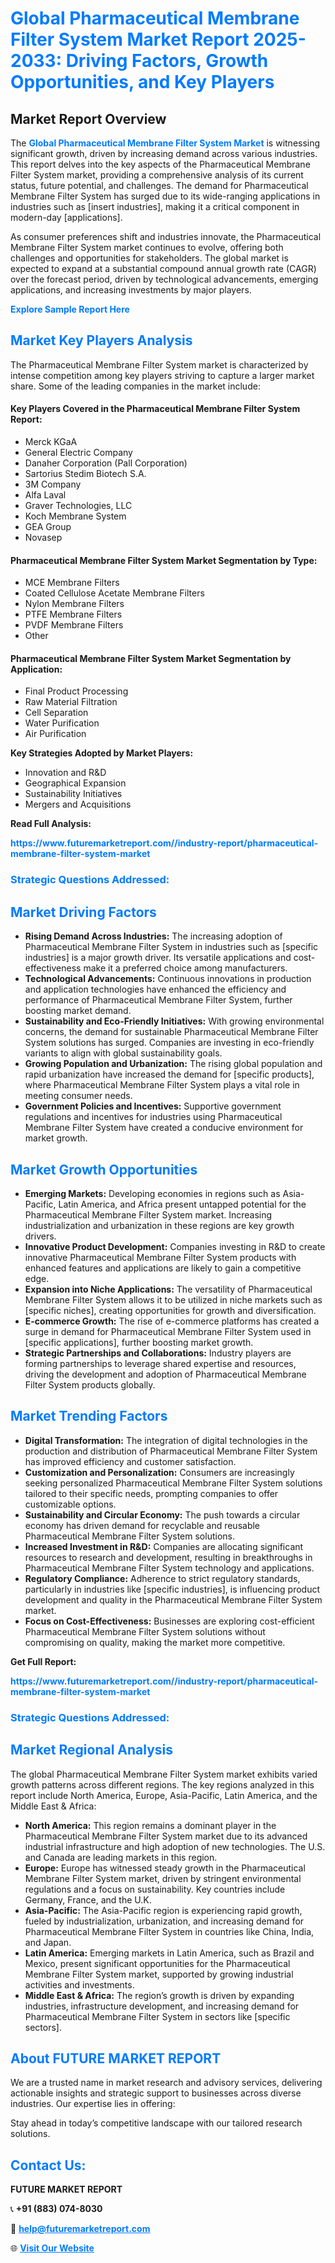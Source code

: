 <h1 style="color: #007BFF;">Global Pharmaceutical Membrane Filter System Market Report 2025-2033: Driving Factors, Growth Opportunities, and Key Players</h1>

<section id="overview">
<h2>Market Report Overview</h2>
<p>The <a href="https://www.futuremarketreport.com//industry-report/pharmaceutical-membrane-filter-system-market" style="color: #007BFF; text-decoration: none;"><strong>Global Pharmaceutical Membrane Filter System Market</strong></a> is witnessing significant growth, driven by increasing demand across various industries. This report delves into the key aspects of the Pharmaceutical Membrane Filter System market, providing a comprehensive analysis of its current status, future potential, and challenges. The demand for Pharmaceutical Membrane Filter System has surged due to its wide-ranging applications in industries such as [insert industries], making it a critical component in modern-day [applications].</p>
<p>As consumer preferences shift and industries innovate, the Pharmaceutical Membrane Filter System market continues to evolve, offering both challenges and opportunities for stakeholders. The global market is expected to expand at a substantial compound annual growth rate (CAGR) over the forecast period, driven by technological advancements, emerging applications, and increasing investments by major players.</p>
</section>

<section id="overview">
<p><a href="https://www.futuremarketreport.com//request-sample/reportId=57833" style="color: #007BFF; text-decoration: none;"><strong>Explore Sample Report Here</strong></a></p>
</section>

<section id="key-players">
<h2 style="color: #007BFF;">Market Key Players Analysis</h2>
<p>The Pharmaceutical Membrane Filter System market is characterized by intense competition among key players striving to capture a larger market share. Some of the leading companies in the market include:</p>
<h4>Key Players Covered in the Pharmaceutical Membrane Filter System Report:</h4>
<ul><li>Merck KGaA</li><li>General Electric Company</li><li>Danaher Corporation (Pall Corporation)</li><li>Sartorius Stedim Biotech S.A.</li><li>3M Company</li><li>Alfa Laval</li><li>Graver Technologies, LLC</li><li>Koch Membrane System</li><li>GEA Group</li><li>Novasep</li></ul>
<h4>Pharmaceutical Membrane Filter System Market Segmentation by Type:</h4>
<ul><li>MCE Membrane Filters</li><li>Coated Cellulose Acetate Membrane Filters</li><li>Nylon Membrane Filters</li><li>PTFE Membrane Filters</li><li>PVDF Membrane Filters</li><li>Other</li></ul>

<h4>Pharmaceutical Membrane Filter System Market Segmentation by Application:</h4>
<ul><li>Final Product Processing</li><li>Raw Material Filtration</li><li>Cell Separation</li><li>Water Purification</li><li>Air Purification</li></ul>
<p><strong>Key Strategies Adopted by Market Players:</strong></p>
<ul>
<li>Innovation and R&D</li>
<li>Geographical Expansion</li>
<li>Sustainability Initiatives</li>
<li>Mergers and Acquisitions</li>
</ul>
</section>

<section>
<p><strong>Read Full Analysis: </strong></p><a href="https://www.futuremarketreport.com//industry-report/pharmaceutical-membrane-filter-system-market" style="color: #007BFF; text-decoration: none;"><strong>https://www.futuremarketreport.com//industry-report/pharmaceutical-membrane-filter-system-market</strong></a>
<h3 style="color: #007BFF;">Strategic Questions Addressed:</h3>
</section>

<section id="driving-factors">
<h2 style="color: #007BFF;">Market Driving Factors</h2>
<ul>
<li><strong>Rising Demand Across Industries:</strong> The increasing adoption of Pharmaceutical Membrane Filter System in industries such as [specific industries] is a major growth driver. Its versatile applications and cost-effectiveness make it a preferred choice among manufacturers.</li>
<li><strong>Technological Advancements:</strong> Continuous innovations in production and application technologies have enhanced the efficiency and performance of Pharmaceutical Membrane Filter System, further boosting market demand.</li>
<li><strong>Sustainability and Eco-Friendly Initiatives:</strong> With growing environmental concerns, the demand for sustainable Pharmaceutical Membrane Filter System solutions has surged. Companies are investing in eco-friendly variants to align with global sustainability goals.</li>
<li><strong>Growing Population and Urbanization:</strong> The rising global population and rapid urbanization have increased the demand for [specific products], where Pharmaceutical Membrane Filter System plays a vital role in meeting consumer needs.</li>
<li><strong>Government Policies and Incentives:</strong> Supportive government regulations and incentives for industries using Pharmaceutical Membrane Filter System have created a conducive environment for market growth.</li>
</ul>
</section>

<section id="growth-opportunities">
<h2 style="color: #007BFF;">Market Growth Opportunities</h2>
<ul>
<li><strong>Emerging Markets:</strong> Developing economies in regions such as Asia-Pacific, Latin America, and Africa present untapped potential for the Pharmaceutical Membrane Filter System market. Increasing industrialization and urbanization in these regions are key growth drivers.</li>
<li><strong>Innovative Product Development:</strong> Companies investing in R&D to create innovative Pharmaceutical Membrane Filter System products with enhanced features and applications are likely to gain a competitive edge.</li>
<li><strong>Expansion into Niche Applications:</strong> The versatility of Pharmaceutical Membrane Filter System allows it to be utilized in niche markets such as [specific niches], creating opportunities for growth and diversification.</li>
<li><strong>E-commerce Growth:</strong> The rise of e-commerce platforms has created a surge in demand for Pharmaceutical Membrane Filter System used in [specific applications], further boosting market growth.</li>
<li><strong>Strategic Partnerships and Collaborations:</strong> Industry players are forming partnerships to leverage shared expertise and resources, driving the development and adoption of Pharmaceutical Membrane Filter System products globally.</li>
</ul>
</section>

<section id="trending-factors">
<h2 style="color: #007BFF;">Market Trending Factors</h2>
<ul>
<li><strong>Digital Transformation:</strong> The integration of digital technologies in the production and distribution of Pharmaceutical Membrane Filter System has improved efficiency and customer satisfaction.</li>
<li><strong>Customization and Personalization:</strong> Consumers are increasingly seeking personalized Pharmaceutical Membrane Filter System solutions tailored to their specific needs, prompting companies to offer customizable options.</li>
<li><strong>Sustainability and Circular Economy:</strong> The push towards a circular economy has driven demand for recyclable and reusable Pharmaceutical Membrane Filter System solutions.</li>
<li><strong>Increased Investment in R&D:</strong> Companies are allocating significant resources to research and development, resulting in breakthroughs in Pharmaceutical Membrane Filter System technology and applications.</li>
<li><strong>Regulatory Compliance:</strong> Adherence to strict regulatory standards, particularly in industries like [specific industries], is influencing product development and quality in the Pharmaceutical Membrane Filter System market.</li>
<li><strong>Focus on Cost-Effectiveness:</strong> Businesses are exploring cost-efficient Pharmaceutical Membrane Filter System solutions without compromising on quality, making the market more competitive.</li>
</ul>
</section>

<section>
<p><strong>Get Full Report: </strong></p><a href="https://www.futuremarketreport.com//industry-report/pharmaceutical-membrane-filter-system-market" style="color: #007BFF; text-decoration: none;"><strong>https://www.futuremarketreport.com//industry-report/pharmaceutical-membrane-filter-system-market</strong></a>
<h3 style="color: #007BFF;">Strategic Questions Addressed:</h3>
</section>


<section id="regional-analysis">
<h2 style="color: #007BFF;">Market Regional Analysis</h2>
<p>The global Pharmaceutical Membrane Filter System market exhibits varied growth patterns across different regions. The key regions analyzed in this report include North America, Europe, Asia-Pacific, Latin America, and the Middle East & Africa:</p>
<ul>
<li><strong>North America:</strong> This region remains a dominant player in the Pharmaceutical Membrane Filter System market due to its advanced industrial infrastructure and high adoption of new technologies. The U.S. and Canada are leading markets in this region.</li>
<li><strong>Europe:</strong> Europe has witnessed steady growth in the Pharmaceutical Membrane Filter System market, driven by stringent environmental regulations and a focus on sustainability. Key countries include Germany, France, and the U.K.</li>
<li><strong>Asia-Pacific:</strong> The Asia-Pacific region is experiencing rapid growth, fueled by industrialization, urbanization, and increasing demand for Pharmaceutical Membrane Filter System in countries like China, India, and Japan.</li>
<li><strong>Latin America:</strong> Emerging markets in Latin America, such as Brazil and Mexico, present significant opportunities for the Pharmaceutical Membrane Filter System market, supported by growing industrial activities and investments.</li>
<li><strong>Middle East & Africa:</strong> The region’s growth is driven by expanding industries, infrastructure development, and increasing demand for Pharmaceutical Membrane Filter System in sectors like [specific sectors].</li>
</ul>
</section>

<footer>
<h2 style="color: #007BFF;">About FUTURE MARKET REPORT</h2>
<p>We are a trusted name in market research and advisory services, delivering actionable insights and strategic support to businesses across diverse industries. Our expertise lies in offering:</p>

<p>Stay ahead in today’s competitive landscape with our tailored research solutions.</p>

<h2 style="color: #007BFF;">Contact Us:</h2>
<p><strong>FUTURE MARKET REPORT</strong></p>
<p>📞 <strong>+91 (883) 074-8030</strong></p>
<p>📧 <strong><a href="mailto:help@futuremarketreport.com" style="color: #007BFF;">help@futuremarketreport.com</a></strong></p>
<p>🌐 <strong><a href="https://www.futuremarketreport.com/" style="color: #007BFF;">Visit Our Website</a></strong></p>
</footer>